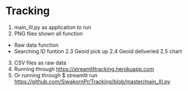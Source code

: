 # Tracking
1. main_III.py as application to run
2. PNG files shown all function
  - Raw data function
  - Searching ID funtion
  2.3 Geoid pick up
  2.4 Geoid deliveried
  2.5 chart
3. CSV files as raw data
4. Running through https://streamlittracking.herokuapp.com
5. Or running through $ streamlit run https://github.com/SiwakornPr/Tracking/blob/master/main_III.py
